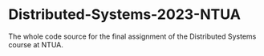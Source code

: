 # Distributed-Systems-2023-NTUA
The whole code source for the final assignment of the Distributed Systems course at NTUA.
